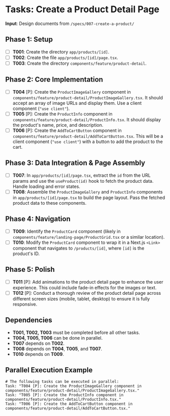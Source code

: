 # Tasks: Create a Product Detail Page

**Input**: Design documents from `/specs/007-create-a-product/`

## Phase 1: Setup

- [ ] **T001**: Create the directory `app/products/[id]`.
- [ ] **T002**: Create the file `app/products/[id]/page.tsx`.
- [ ] **T003**: Create the directory `components/feature/product-detail`.

## Phase 2: Core Implementation

- [ ] **T004** [P]: Create the `ProductImageGallery` component in `components/feature/product-detail/ProductImageGallery.tsx`. It should accept an array of image URLs and display them. Use a client component (`"use client"`).
- [ ] **T005** [P]: Create the `ProductInfo` component in `components/feature/product-detail/ProductInfo.tsx`. It should display the product's name, price, and description.
- [ ] **T006** [P]: Create the `AddToCartButton` component in `components/feature/product-detail/AddToCartButton.tsx`. This will be a client component (`"use client"`) with a button to add the product to the cart.

## Phase 3: Data Integration & Page Assembly

- [ ] **T007**: In `app/products/[id]/page.tsx`, extract the `id` from the URL params and use the `useProduct(id)` hook to fetch the product data. Handle loading and error states.
- [ ] **T008**: Assemble the `ProductImageGallery` and `ProductInfo` components in `app/products/[id]/page.tsx` to build the page layout. Pass the fetched product data to these components.

## Phase 4: Navigation

- [ ] **T009**: Identify the `ProductCard` component (likely in `components/feature/landing-page/ProductGrid.tsx` or a similar location).
- [ ] **T010**: Modify the `ProductCard` component to wrap it in a Next.js `<Link>` component that navigates to `/products/[id]`, where `[id]` is the product's ID.

## Phase 5: Polish

- [ ] **T011** [P]: Add animations to the product detail page to enhance the user experience. This could include fade-in effects for the images or text.
- [ ] **T012** [P]: Conduct a thorough review of the product detail page across different screen sizes (mobile, tablet, desktop) to ensure it is fully responsive.

## Dependencies

- **T001, T002, T003** must be completed before all other tasks.
- **T004, T005, T006** can be done in parallel.
- **T007** depends on **T002**.
- **T008** depends on **T004**, **T005**, and **T007**.
- **T010** depends on **T009**.

## Parallel Execution Example

```
# The following tasks can be executed in parallel:
Task: "T004 [P]: Create the ProductImageGallery component in components/feature/product-detail/ProductImageGallery.tsx."
Task: "T005 [P]: Create the ProductInfo component in components/feature/product-detail/ProductInfo.tsx."
Task: "T006 [P]: Create the AddToCartButton component in components/feature/product-detail/AddToCartButton.tsx."
```